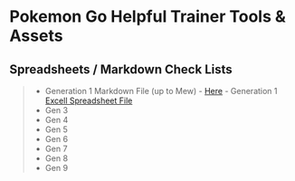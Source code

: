 # Pokemon Go Helpful Trainer Tools & Assets

## Spreadsheets / Markdown Check Lists
> * Generation 1 Markdown File (up to Mew) - [Here](https://github.com/Xieons-Gaming-Corner/public/blob/main/assets/spreadsheets/gen1.md) - Generation 1 [Excell Spreadsheet File](https://github.com/Xieons-Gaming-Corner/public/blob/main/assets/spreadsheets/Excell_Spreadsheets/gen1.xlsx)
> * Gen 3 
> * Gen 4
> * Gen 5 
> * Gen 6 
> * Gen 7 
> * Gen 8 
> * Gen 9
